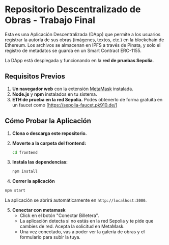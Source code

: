 # Repositorio Descentralizado de Obras - Trabajo Final

Esta es una Aplicación Descentralizada (DApp) que permite a los usuarios registrar la autoría de sus obras (imágenes, textos, etc.) en la blockchain de Ethereum. Los archivos se almacenan en IPFS a través de Pinata, y solo el registro de metadatos se guarda en un Smart Contract ERC-1155.

La DApp está desplegada y funcionando en la **red de pruebas Sepolia**.

## Requisitos Previos
1.  **Un navegador web** con la extensión [MetaMask](https://metamask.io/) instalada.
2.  **Node.js** y **npm** instalados en tu sistema.
3.  **ETH de prueba en la red Sepolia.** Podes obtenerlo de forma gratuita en un faucet como [https://sepolia-faucet.pk910.de/]

## Cómo Probar la Aplicación
1.  **Clona o descarga este repositorio.**

2.  **Moverte a la carpeta del frontend:**
    ```bash
    cd frontend
    ```
3.  **Instala las dependencias:**
    ```bash
    npm install
    ```

4.  **Correr la aplicación**
  ```bash
  npm start
   ```

 La aplicación se abrirá automáticamente en `http://localhost:3000`.

 5. **Conectar con metamask**
    *   Click en el botón "Conectar Billetera".
    *   La aplicación detecta si no estás en la red Sepolia y te pide que cambies de red. Acepta la solicitud en MetaMask.
    *   Una vez conectado, vas a poder ver la galería de obras y el formulario para subir la tuya.


